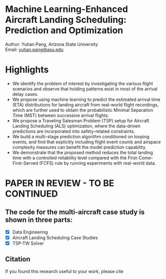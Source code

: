 # Machine Learning-Enhanced Aircraft Landing Scheduling: Prediction and Optimization
Author: Yutian Pang, Arizona State University <br>
Email: yutian.pang@asu.edu

# Highlights
- We identify the problem of interest by investigating the various flight scenarios and observe that holding patterns exist in most of the arrival delay cases.
- We propose using machine learning to predict the estimated arrival time (ETA) distributions for landing aircraft from real-world flight recordings, which are further used to obtain the probabilistic Minimal Separation Time (MST) between successive arrival flights.
- We propose a Traveling Salesman Problem (TSP) setup for Aircraft Landing Scheduling (ALS) optimization, where the data-driven predictions are incorporated into safety-related constraints.
- We build a multi-stage prediction algorithm conditioned on looping events, and find that explicitly including flight event counts and airspace complexity measures can benefit the model prediction capability. 
- We demonstrate that the proposed method reduces the total landing time with a controlled reliability level compared with the First-Come-First-Served (FCFS) rule by running experiments with real-world data.

# PAPER IN REVIEW - TO BE CONTINUED

## The code for the multi-aircraft case study is shown in three parts:
- [x] Data Engineering
- [x] Aircraft Landing Scheduling Case Studies
- [x] TSP-TW Solver
 
## Citation
If you found this research useful to your work, please cite
